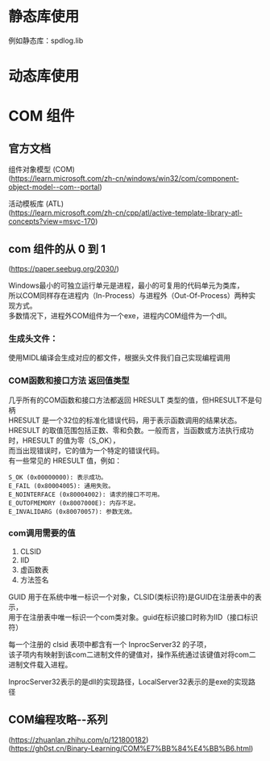 

# 静态库使用
例如静态库：spdlog.lib  



# 动态库使用



# COM 组件
## 官方文档
组件对象模型 (COM)  
(https://learn.microsoft.com/zh-cn/windows/win32/com/component-object-model--com--portal)   

活动模板库 (ATL)   
(https://learn.microsoft.com/zh-cn/cpp/atl/active-template-library-atl-concepts?view=msvc-170)  

 

## com 组件的从 0 到 1 
(https://paper.seebug.org/2030/)   

Windows最小的可独立运行单元是进程，最小的可复用的代码单元为类库，  
所以COM同样存在进程内（In-Process）与进程外（Out-Of-Process）两种实现方式。  
多数情况下，进程外COM组件为一个exe，进程内COM组件为一个dll。  

### 生成头文件：  
使用MIDL编译会生成对应的都文件，根据头文件我们自己实现编程调用    

### COM函数和接口方法 返回值类型  
几乎所有的COM函数和接口方法都返回 HRESULT 类型的值，但HRESULT不是句柄  
HRESULT 是一个32位的标准化错误代码，用于表示函数调用的结果状态。  
HRESULT 的取值范围包括正数、零和负数。一般而言，当函数或方法执行成功时，HRESULT 的值为零（S_OK），  
而当出现错误时，它的值为一个特定的错误代码。  
有一些常见的 HRESULT 值，例如：  
```shell
S_OK (0x00000000): 表示成功。
E_FAIL (0x80004005): 通用失败。
E_NOINTERFACE (0x80004002): 请求的接口不可用。
E_OUTOFMEMORY (0x8007000E): 内存不足。
E_INVALIDARG (0x80070057): 参数无效。
```

### com调用需要的值  
1. CLSID
2. IID
3. 虚函数表
4. 方法签名

GUID 用于在系统中唯一标识一个对象，CLSID(类标识符)是GUID在注册表中的表示，  
用于在注册表中唯一标识一个com类对象。guid在标识接口时称为IID（接口标识符）  

每一个注册的 clsid 表项中都含有一个 InprocServer32 的子项，  
该子项内有映射到该com二进制文件的键值对，操作系统通过该键值对将com二进制文件载入进程。  

InprocServer32表示的是dll的实现路径，LocalServer32表示的是exe的实现路径  


## COM编程攻略--系列  
(https://zhuanlan.zhihu.com/p/121800182)  
(https://gh0st.cn/Binary-Learning/COM%E7%BB%84%E4%BB%B6.html)  





